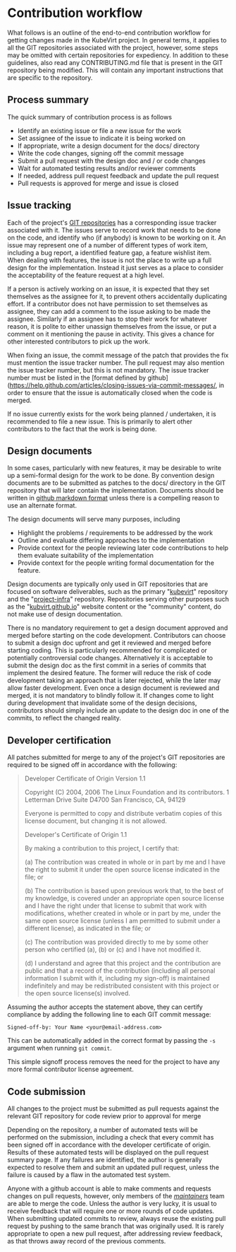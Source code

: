 # Contribution workflow

What follows is an outline of the end-to-end contribution workflow for getting
changes made in the KubeVirt project. In general terms, it applies to all the
GIT repositories associated with the project, however, some steps may be
omitted with certain repositories for expediency. In addition to these
guidelines, also read any CONTRIBUTING.md file that is present in the GIT
repository being modified. This will contain any important instructions that
are specific to the repository.

## Process summary

The quick summary of contribution process is as follows

* Identify an existing issue or file a new issue for the work
* Set assignee of the issue to indicate it is being worked on
* If appropriate, write a design document for the docs/ directory
* Write the code changes, signing off the commit message
* Submit a pull request with the design doc and / or code changes
* Wait for automated testing results and/or reviewer comments
* If needed, address pull request feedback and update the pull request
* Pull requests is approved for merge and issue is closed

## Issue tracking

Each of the project's [GIT repositories](https://github.com/kubevirt) has a
corresponding issue tracker associated with it. The issues serve to record work
that needs to be done on the code, and identify who (if anybody) is known to be
working on it. An issue may represent one of a number of different types of
work item, including a bug report, a identified feature gap, a feature wishlist
item. When dealing with features, the issue is not the place to write up a full
design for the implementation. Instead it just serves as a place to consider
the acceptability of the feature request at a high level.

If a person is actively working on an issue, it is expected that they set
themselves as the assignee for it, to prevent others accidentally duplicating
effort. If a contributor does not have permission to set themselves as assignee,
they can add a comment to the issue asking to be made the assignee. Similarly
if an assignee has to stop their work for whatever reason, it is polite to
either unassign themselves from the issue, or put a comment on it mentioning
the pause in activity. This gives a chance for other interested contributors to
pick up the work.

When fixing an issue, the commit message of the patch that provides the fix
must mention the issue tracker number. The pull request may also mention the
issue tracker number, but this is not mandatory. The issue tracker number must
be listed in the [format defined by
github](https://help.github.com/articles/closing-issues-via-commit-messages/,
in order to ensure that the issue is automatically closed when the code is
merged.

If no issue currently exists for the work being planned / undertaken, it is
recommended to file a new issue. This is primarily to alert other contributors
to the fact that the work is being done.


## Design documents

In some cases, particularly with new features, it may be desirable to write up
a semi-formal design for the work to be done. By convention design documents are
to be submitted as patches to the docs/ directory in the GIT repository that
will later contain the implementation. Documents should be written in
[github markdown format](https://guides.github.com/features/mastering-markdown/)
unless there is a compelling reason to use an alternate format.

The design documents will serve many purposes, including

* Highlight the problems / requirements to be addressed by the work
* Outline and evaluate differing approaches to the implementation
* Provide context for the people reviewing later code contributions
  to help them evaluate suitability of the implementation
* Provide context for the people writing formal documentation for
  the feature.

Design documents are typically only used in GIT repositories that are focused
on software deliverables, such as the primary
"[kubevirt](https://github.com/kubevirt/kubevirt)" repository and the
"[project-infra](https://github.com/kubevirt/project-infra)" repository.
Repositories serving other purposes such as the
"[kubvirt.github.io](https://github.com/kubevirt/kubevirt.github.io)" website
content or the "community" content, do not make use of design documentation.

There is no mandatory requirement to get a design document approved and merged
before starting on the code development. Contributors can choose to submit a
design doc upfront and get it reviewed and merged before starting coding. This
is particularly recommended for complicated or potentially controversial code
changes. Alternatively it is acceptable to submit the design doc as the first
commit in a series of commits that implement the desired feature. The former
will reduce the risk of code development taking an approach that is later
rejected, while the later may allow faster development. Even once a design
document is reviewed and merged, it is not mandatory to blindly follow it. If
changes come to light during development that invalidate some of the design
decisions, contributors should simply include an update to the design doc in one
of the commits, to reflect the changed reality.


## Developer certification

All patches submitted for merge to any of the project's GIT repositories are
required to be signed off in accordance with the following:

> Developer Certificate of Origin
> Version 1.1
>
> Copyright (C) 2004, 2006 The Linux Foundation and its contributors.
> 1 Letterman Drive
> Suite D4700
> San Francisco, CA, 94129
>
> Everyone is permitted to copy and distribute verbatim copies of this
> license document, but changing it is not allowed.
>
> Developer's Certificate of Origin 1.1
>
> By making a contribution to this project, I certify that:
>
> (a) The contribution was created in whole or in part by me and I
>     have the right to submit it under the open source license
>     indicated in the file; or
>
> (b) The contribution is based upon previous work that, to the best
>    of my knowledge, is covered under an appropriate open source
>    license and I have the right under that license to submit that
>    work with modifications, whether created in whole or in part
>    by me, under the same open source license (unless I am
>    permitted to submit under a different license), as indicated
>    in the file; or
>
>(c) The contribution was provided directly to me by some other
>    person who certified (a), (b) or (c) and I have not modified
>    it.
>
>(d) I understand and agree that this project and the contribution
>    are public and that a record of the contribution (including all
>    personal information I submit with it, including my sign-off) is
>    maintained indefinitely and may be redistributed consistent with
>    this project or the open source license(s) involved.

Assuming the author accepts the statement above, they can certify compliance
by adding the following line to each GIT commit message:

    Signed-off-by: Your Name <your@email-address.com>

This can be automatically added in the correct format by passing the `-s`
argument when running `git commit`.

This simple signoff process removes the need for the project to have any more
formal contributor license agreement.

## Code submission

All changes to the project must be submitted as pull requests against the
relevant GIT repository for code review prior to approval for merge

Depending on the repository, a number of automated tests will be performed on
the submission, including a check that every commit has been signed off in
accordance with the developer certificate of origin. Results of these automated
tests will be displayed on the pull request summary page. If any failures are
identified, the author is generally expected to resolve them and submit an
updated pull request, unless the failure is caused by a flaw in the automated
test system.

Anyone with a github account is able to make comments and requests changes on
pull requests, however, only members of the
*[maintainers](https://github.com/orgs/kubevirt/teams/maintainers/members)*
team are able to merge the code. Unless the author is very lucky, it is usual
to receive feedback that will require one or more rounds of code updates. When
submitting updated commits to review, always reuse the existing pull request
by pushing to the same branch that was originally used. It is rarely
appropriate to open a new pull request, after addressing review feedback, as
that throws away record of the previous comments.
